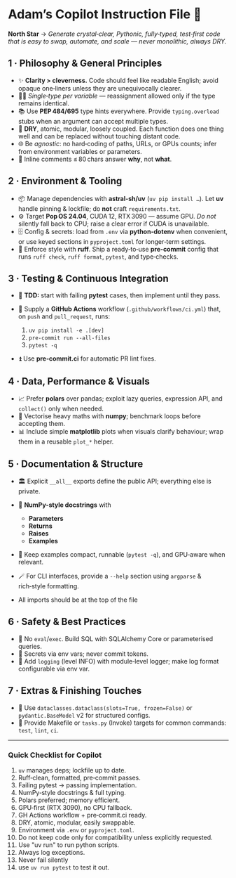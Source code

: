 # Adam’s Copilot Instruction File 🌟

**North Star** → *Generate crystal‑clear, Pythonic, fully‑typed, test‑first code that is easy to swap, automate, and scale — never monolithic, always DRY.*

## 1 · Philosophy & General Principles

* ✨ **Clarity > cleverness.** Code should feel like readable English; avoid opaque one‑liners unless they are unequivocally clearer.
* 🧑‍💻 *Single‑type per variable* — reassignment allowed only if the type remains identical.
* 📚 Use **PEP 484/695** type hints everywhere. Provide `typing.overload` stubs when an argument can accept multiple types.
* 🔄 **DRY**, atomic, modular, loosely coupled. Each function does one thing well and can be replaced without touching distant code.
* 🌐 Be *agnostic*: no hard‑coding of paths, URLs, or GPUs counts; infer from environment variables or parameters.
* 📝 Inline comments ≤ 80 chars answer **why**, not **what**.

## 2 · Environment & Tooling

* 📦 Manage dependencies with **astral‑sh/uv** (`uv pip install …`). Let **uv** handle pinning & lockfile; do **not** craft `requirements.txt`.
* ⚙️ Target **Pop OS 24.04**, CUDA 12, RTX 3090 — assume GPU. *Do not* silently fall back to CPU; raise a clear error if CUDA is unavailable.
* 🗄️ Config & secrets: load from `.env` via **python‑dotenv** when convenient, or use keyed sections in `pyproject.toml` for longer‑term settings.
* 🧹 Enforce style with **ruff**. Ship a ready‑to‑use **pre‑commit** config that runs `ruff check`, `ruff format`, `pytest`, and type‑checks.

## 3 · Testing & Continuous Integration

* 🧪 **TDD:** start with failing **pytest** cases, then implement until they pass.
* 🔁 Supply a **GitHub Actions** workflow (`.github/workflows/ci.yml`) that, on `push` and `pull_request`, runs:

  1. `uv pip install -e .[dev]`
  2. `pre‑commit run --all-files`
  3. `pytest -q`
* ⏫ Use **pre‑commit.ci** for automatic PR lint fixes.

## 4 · Data, Performance & Visuals

* 📈 Prefer **polars** over pandas; exploit lazy queries, expression API, and `collect()` only when needed.
* 🧮 Vectorise heavy maths with **numpy**; benchmark loops before accepting them.
* 📊 Include simple **matplotlib** plots when visuals clarify behaviour; wrap them in a reusable `plot_*` helper.

## 5 · Documentation & Structure

* 🏛️ Explicit `__all__` exports define the public API; everything else is private.
* 📄 **NumPy‑style docstrings** with

  * **Parameters**
  * **Returns**
  * **Raises**
  * **Examples**
* 🧾 Keep examples compact, runnable (`pytest -q`), and GPU‑aware when relevant.
* 🪄 For CLI interfaces, provide a `--help` section using `argparse` & rich‑style formatting.
* All imports should be at the top of the file

## 6 · Safety & Best Practices

* 🚫 No `eval`/`exec`. Build SQL with SQLAlchemy Core or parameterised queries.
* 🔑 Secrets via env vars; never commit tokens.
* 📝 Add `logging` (level INFO) with module‑level logger; make log format configurable via env var.

## 7 · Extras & Finishing Touches

* 🚀 Use `dataclasses.dataclass(slots=True, frozen=False)` or `pydantic.BaseModel` v2 for structured configs.
* 🔗 Provide Makefile or `tasks.py` (Invoke) targets for common commands: `test`, `lint`, `ci`.

---

### Quick Checklist for Copilot

1. `uv` manages deps; lockfile up to date.
2. Ruff‑clean, formatted, pre‑commit passes.
3. Failing pytest → passing implementation.
4. NumPy‑style docstrings & full typing.
5. Polars preferred; memory efficient.
6. GPU‑first (RTX 3090), no CPU fallback.
7. GH Actions workflow + pre‑commit.ci ready.
8. DRY, atomic, modular, easily swappable.
9. Environment via `.env` or `pyproject.toml`.
10. Do not keep code only for compatibility unless explicitly requested.
11. Use "uv run" to run python scripts.
12. Always log exceptions.
13. Never fail silently
14. use `uv run pytest` to test it out.
